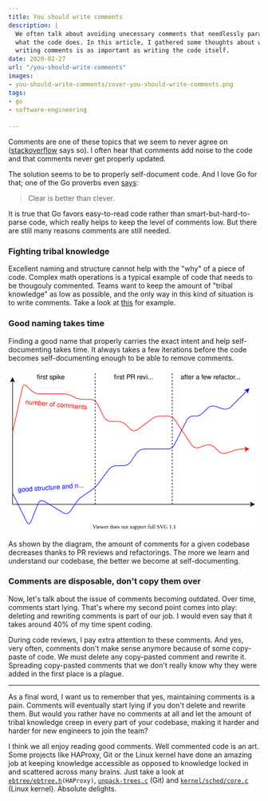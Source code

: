 ```yaml
---
title: You should write comments
description: |
  We often talk about avoiding unecessary comments that needlessly paraphrase
  what the code does. In this article, I gathered some thoughts about why
  writing comments is as important as writing the code itself.
date: 2020-02-27
url: "/you-should-write-comments"
images:
- you-should-write-comments/cover-you-should-write-comments.png
tags:
- go
- software-engineering

---
```

Comments are one of these topics that we seem to never agree on ([stackoverflow](https://softwareengineering.stackexchange.com/questions/1/comments-are-a-code-smell) says so). I often hear that comments add noise to the code and that comments never get properly updated.

The solution seems to be to properly self-document code. And I love Go for that; one of the Go proverbs even [says](https://go-proverbs.github.io/):

> Clear is better than clever.

It is true that Go favors easy-to-read code rather than smart-but-hard-to-parse code, which really helps to keep the level of comments low. But there are still many reasons comments are still needed.

### Fighting tribal knowledge

Excellent naming and structure cannot help with the "why" of a piece of code. Complex math operations is a typical example of code that needs to be thougouly commented. Teams want to keep the amount of "tribal knowledge" as low as possible, and the only way in this kind of situation is to write comments. Take a look at [this](https://github.com/haproxy/haproxy/blob/530408f976e5fe2f2f2b4b733b39da36770b566f/include/proto/freq_ctr.h#L138-L248) for example.

### Good naming takes time

Finding a good name that properly carries the exact intent and help self-documenting takes time. It always takes a few iterations before the code becomes self-documenting enough to be able to remove comments.

![Number of comments lowers with time](chart-comments-over-time.svg)

As shown by the diagram, the amount of comments for a given codebase decreases thanks to PR reviews and refactorings. The more we learn and understand our codebase, the better we become at self-documenting.

### Comments are disposable, don't copy them over

Now, let's talk about the issue of comments becoming outdated. Over time, comments start lying. That's where my second point comes into play: deleting and rewriting comments is part of our job. I would even say that it takes around 40% of my time spent coding.

During code reviews, I pay extra attention to these comments. And yes, very often, comments don't make sense anymore because of some copy-paste of code. We must delete any copy-pasted comment and rewrite it. Spreading copy-pasted comments that we don't really know why they were added in the first place is a plague.

***

As a final word, I want us to remember that yes, maintaining comments is a pain. Comments will eventually start lying if you don't delete and rewrite them. But would you rather have no comments at all and let the amount of tribal knowledge creep in every part of your codebase, making it harder and harder for new engineers to join the team?

I think we all enjoy reading good comments. Well commented code is an art. Some projects like HAProxy, Git or the Linux kernel have done an amazing job at keeping knowledge accessible as opposed to knowledge locked in and scattered across many brains. Just take a look at [`ebtree/ebtree.h`](https://github.com/haproxy/haproxy/blob/530408f976e5fe2f2f2b4b733b39da36770b566f/ebtree/ebtree.h#L23)`(HAProxy)`, [`unpack-trees.c`](https://github.com/git/git/blob/2d2118b814c11f509e1aa76cb07110f7231668dc/unpack-trees.c#L821-L836) (Git) and [`kernel/sched/core.c`](https://github.com/torvalds/linux/blob/bfdc6d91a25f4545bcd1b12e3219af4838142ef1/kernel/sched/core.c#L157-L171) (Linux kernel). Absolute delights.

<!--
Join the discussion on Twitter:

{{< twitter 1233140530017644544 >}}
\-->